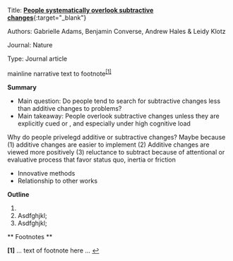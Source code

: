 Title: [**People systematically overlook subtractive changes**](https://nature.com/articles/s41586-021-03380-y){:target="_blank"}

Authors: Gabrielle Adams, Benjamin Converse, Andrew Hales & Leidy Klotz

Journal: Nature

Type: Journal article

mainline narrative text to footnote<sup id="a1">[[1]](#f1)</sup> 

**Summary**
- Main question: Do people tend to search for subtractive changes less than additive changes to problems?
- Main takeaway: People overlook subtractive changes unless they are explicitly cued or , and especially under high cognitive load 

Why do people privelegd additive or subtractive changes? Maybe because (1) additive changes are easier to implement (2) Additive changes are viewed more positively (3) reluctance to subtract because of attentional or evaluative process that favor status quo, inertia or friction
- Innovative methods
- Relationship to other works

**Outline**

1. 
2. Asdfghjkl;
3. Asdfghjkl;

** Footnotes **

<b id="f1">[1]</b> ... text of footnote here ... [↩](#a1)